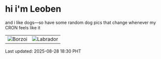 # hi i'm Leoben

and i like dogs—so have some random dog pics that change whenever my CRON feels like it

|  |  |
|--------|----------|
| ![Borzoi](https://random-dog-vercel.vercel.app/api/random-borzoi?v=1756377023) | ![Labrador](https://random-dog-vercel.vercel.app/api/random-labrador?v=1756377023) |

Last updated: 2025-08-28 18:30 PHT
